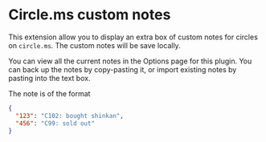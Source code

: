 # Circle.ms custom notes

This extension allow you to display an extra box of custom notes for circles on
`circle.ms`. The custom notes will be save locally. 

You can view all the current notes in the Options page for this plugin. You can
back up the notes by copy-pasting it, or import existing notes by pasting into
the text box.

The note is of the format 

```json
{
  "123": "C102: bought shinkan",
  "456": "C99: sold out"
}
```
